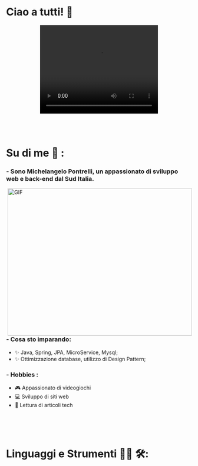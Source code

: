 
# Ciao a tutti! 👋

<div align="center">
  <video width="320" height="240" controls>
      <source src="assets/_.jpeg" type="video/mp4">
  </video>
</div>

</br>
</br>
</br>

# Su di me 💬 :

### - Sono Michelangelo Pontrelli, un appassionato di sviluppo web e back-end dal Sud Italia. 

<img height="400" width="500" alt="GIF" align="right" src="assets/1936.gif">

### - Cosa sto imparando:
- ✨ Java, Spring, JPA, MicroService, Mysql;
- ✨ Ottimizzazione database, utilizzo di Design Pattern;

### - Hobbies :
- 🎮 Appassionato di videogiochi
- 💻 Sviluppo di siti web
- 📖 Lettura di articoli tech

</br>
</br>
</br>

# Linguaggi e Strumenti 👨‍💻 🛠:
</br>


